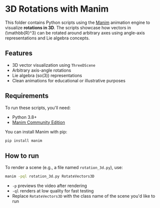 # 3D Rotations with Manim

This folder contains Python scripts using the
[Manim](https://www.manim.community/) animation engine to visualize **rotations
in 3D**. The scripts showcase how vectors in \(\mathbb{R}^3\) can be rotated
around arbitrary axes using angle-axis representations and Lie algebra concepts.

## Features

- 3D vector visualization using `ThreeDScene`
- Arbitrary axis-angle rotations
- Lie algebra (so(3)) representations
- Clean animations for educational or illustrative purposes

## Requirements

To run these scripts, you'll need:

- Python 3.8+
- [Manim Community Edition](https://docs.manim.community/en/stable/)

You can install Manim with pip:

```bash
pip install manim
```

## How to run

To render a scene (e.g., a file named `rotation_3d.py`), use:

```bash
manim -pql rotation_3d.py RotateVectors3D
```

* `-p` previews the video after rendering
* `-ql` renders at low quality for fast testing
* Replace `RotateVectors3D` with the class name of the scene you'd like to run